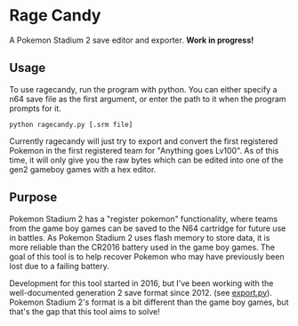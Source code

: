 # Rage Candy
A Pokemon Stadium 2 save editor and exporter. **Work in progress!**

## Usage
To use ragecandy, run the program with python. You can either specify a n64 save file as the first argument, 
or enter the path to it when the program prompts for it.
```
python ragecandy.py [.srm file]
```

Currently ragecandy will just try to export and convert the first registered Pokemon in the first registered
team for "Anything goes Lv100". As of this time, it will only give you the raw bytes which can be edited into one of
the gen2 gameboy games with a hex editor.


## Purpose
Pokemon Stadium 2 has a "register pokemon" functionality, where teams from the game boy games can be saved to the N64
cartridge for future use in battles. As Pokemon Stadium 2 uses flash memory to store data, it is more reliable than
the CR2016 battery used in the game boy games. The goal of this tool is to help recover Pokemon who may have previously
been lost due to a failing battery. 

Development for this tool started in 2016, but I've been working with the well-documented generation 2 save format since 2012.
(see [export.py](https://github.com/vgmoose/export.py)). Pokemon Stadium 2's format is a bit different than the game boy games,
but that's the gap that this tool aims to solve!
